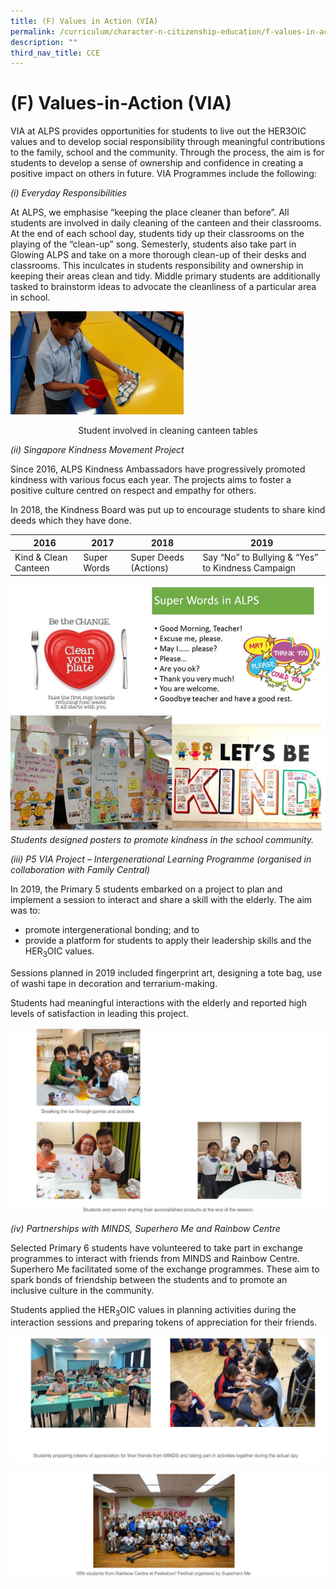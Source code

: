 ```yaml
---
title: (F) Values in Action (VIA)
permalink: /curriculum/character-n-citizenship-education/f-values-in-action-via
description: ""
third_nav_title: CCE
---
```

# **(F) Values-in-Action (VIA)**

VIA at ALPS provides opportunities for students to live out the HER3OIC values and to develop social responsibility through meaningful contributions to the family, school and the community. Through the process, the aim is for students to develop a sense of ownership and confidence in creating a positive impact on others in future. VIA Programmes include the following: 

_(i) Everyday Responsibilities_ 

At ALPS, we emphasise “keeping the place cleaner than before”. All students are involved in daily cleaning of the canteen and their classrooms. At the end of each school day, students tidy up their classrooms on the playing of the “clean-up” song. Semesterly, students also take part in Glowing ALPS and take on a more thorough clean-up of their desks and classrooms. This inculcates in students responsibility and ownership in keeping their areas clean and tidy. Middle primary students are additionally tasked to brainstorm ideas to advocate the cleanliness of a particular area in school.

<img src="/images/Picture12.png" 
     style="width:55%">
<center> Student involved in cleaning canteen tables </center>

_(ii) Singapore Kindness Movement Project_ 

Since 2016, ALPS Kindness Ambassadors have progressively promoted kindness with various focus each year. The projects aims to foster a positive culture centred on respect and empathy for others. 

In 2018, the Kindness Board was put up to encourage students to share kind deeds which they have done.

| 2016 	| 2017 	| 2018 	| 2019 	|
| ---	| ---	| ---	| ---	|
| Kind & Clean Canteen 	| Super Words 	| Super Deeds (Actions) 	| Say “No” to Bullying & “Yes” to Kindness Campaign  	|


![](/images/VIA%201.jpg)
*Students designed posters to promote kindness in the school community.*


_(iii) P5 VIA Project – Intergenerational Learning Programme (organised in collaboration with Family Central)_

In 2019, the Primary 5 students embarked on a project to plan and implement a session to interact and share a skill with the elderly. The aim was to:

*   promote intergenerational bonding; and to
*   provide a platform for students to apply their leadership skills and the HER<sub>3</sub>OIC values. 

Sessions planned in 2019 included fingerprint art, designing a tote bag, use of washi tape in decoration and terrarium-making. 

Students had meaningful interactions with the elderly and reported high levels of satisfaction in leading this project.

![](/images/VIA%202.jpg)

_(iv) Partnerships with MINDS, Superhero Me and Rainbow Centre_ 

Selected Primary 6 students have volunteered to take part in exchange programmes to interact with friends from MINDS and Rainbow Centre. Superhero Me facilitated some of the exchange programmes. These aim to spark bonds of friendship between the students and to promote an inclusive culture in the community. 

Students applied the HER<sub>3</sub>OIC values in planning activities during the interaction sessions and preparing tokens of appreciation for their friends.

![](/images/VIA%203.jpg)

![](/images/VIA%204.jpg)